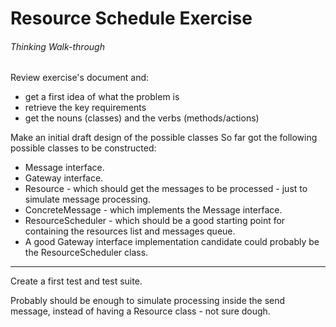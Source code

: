 # Resource Schedule Exercise
###### Thinking Walk-through

Review exercise's document and:

*   get a first idea of what the problem is
*   retrieve the key requirements
*	get the nouns (classes) and the verbs (methods/actions)

Make an initial draft design of the possible classes
So far got the following possible classes to be constructed:

* Message interface.
* Gateway interface.
* Resource - which should get the messages to be processed - just to simulate message processing.
* ConcreteMessage - which implements the Message interface.
* ResourceScheduler - which should be a good starting point for containing the resources list and messages queue.
* A good Gateway interface implementation candidate could probably be the ResourceScheduler class.

------------------------------------------------------------
Create a first test and test suite.

Probably should be enough to simulate processing inside the send message, instead of having a Resource class - not sure dough.
